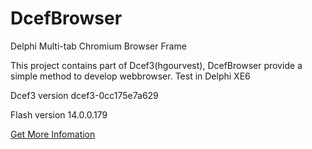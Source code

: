 # DcefBrowser

Delphi Multi-tab Chromium Browser Frame
  
This project contains part of Dcef3(hgourvest), DcefBrowser provide a simple method to develop webbrowser. Test in Delphi XE6
 
Dcef3 version dcef3-0cc175e7a629

Flash version 14.0.0.179  

[Get More Infomation](http://www.bccsafe.com/dcefbrowser/2015/04/08/DcefBrowser%20Package%20Dcef3%20/)



